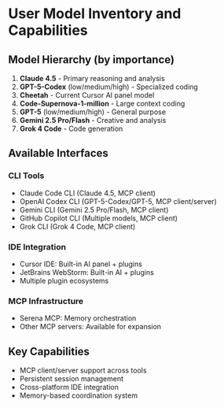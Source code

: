 # User Model Inventory and Capabilities

## Model Hierarchy (by importance)
1. **Claude 4.5** - Primary reasoning and analysis
2. **GPT-5-Codex** (low/medium/high) - Specialized coding
3. **Cheetah** - Current Cursor AI panel model
4. **Code-Supernova-1-million** - Large context coding
5. **GPT-5** (low/medium/high) - General purpose
6. **Gemini 2.5 Pro/Flash** - Creative and analysis
7. **Grok 4 Code** - Code generation

## Available Interfaces
### CLI Tools
- Claude Code CLI (Claude 4.5, MCP client)
- OpenAI Codex CLI (GPT-5-Codex/GPT-5, MCP client/server)
- Gemini CLI (Gemini 2.5 Pro/Flash, MCP client)
- GitHub Copilot CLI (Multiple models, MCP client)
- Grok CLI (Grok 4 Code, MCP client)

### IDE Integration
- Cursor IDE: Built-in AI panel + plugins
- JetBrains WebStorm: Built-in AI + plugins
- Multiple plugin ecosystems

### MCP Infrastructure
- Serena MCP: Memory orchestration
- Other MCP servers: Available for expansion

## Key Capabilities
- MCP client/server support across tools
- Persistent session management
- Cross-platform IDE integration
- Memory-based coordination system